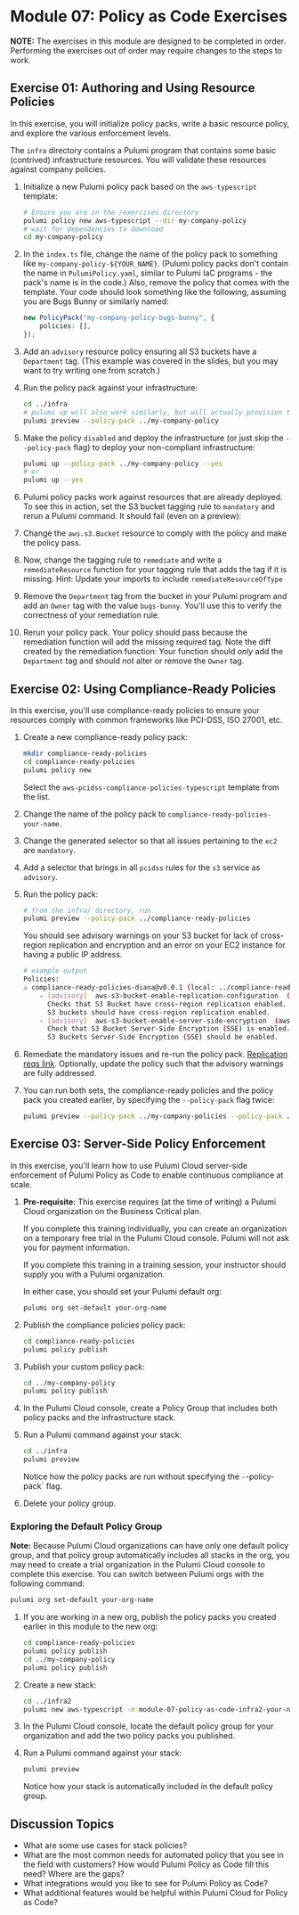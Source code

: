# Module 07: Policy as Code Exercises

**NOTE:** The exercises in this module are designed to be completed in order. Performing the exercises out of order may require changes to the steps to work.

## Exercise 01: Authoring and Using Resource Policies

In this exercise, you will initialize policy packs, write a basic resource policy, and explore the various enforcement levels.

The `infra` directory contains a Pulumi program that contains some basic (contrived) infrastructure resources. You will validate these resources against company policies.

1. Initialize a new Pulumi policy pack based on the `aws-typescript` template:

    ```bash
    # Ensure you are in the /exercises directory
    pulumi policy new aws-typescript --dir my-company-policy
    # wait for dependencies to download
    cd my-company-policy
    ```

2. In the `index.ts` file, change the name of the policy pack to something like `my-company-policy-${YOUR_NAME}`. (Pulumi policy packs don't contain the name in `PulumiPolicy.yaml`, similar to Pulumi IaC programs - the pack's name is in the code.) Also, remove the policy that comes with the template. Your code should look something like the following, assuming you are Bugs Bunny or similarly named:

    ```typescript
    new PolicyPack("my-company-policy-bugs-bunny", {
        policies: [],
    });
    ```

3. Add an `advisory` resource policy ensuring all S3 buckets have a `Department` tag. (This example was covered in the slides, but you may want to try writing one from scratch.)
4. Run the policy pack against your infrastructure:

    ```bash
    cd ../infra
    # pulumi up will also work similarly, but will actually provision the resources
    pulumi preview --policy-pack ../my-company-policy
    ```

5. Make the policy `disabled` and deploy the infrastructure (or just skip the `--policy-pack` flag) to deploy your non-compliant infrastructure:

    ```bash
    pulumi up --policy-pack ../my-company-policy --yes
    # or
    pulumi up --yes
    ```

6. Pulumi policy packs work against resources that are already deployed. To see this in action, set the S3 bucket tagging rule to `mandatory` and rerun a Pulumi command. It should fail (even on a preview):
7. Change the `aws.s3.Bucket` resource to comply with the policy and make the policy pass.
8. Now, change the tagging rule to `remediate` and write a `remediateResource` function for your tagging rule that adds the tag if it is missing. Hint: Update your imports to include `remediateResourceOfType`
9. Remove the `Department` tag from the bucket in your Pulumi program and add an `Owner` tag with the value `bugs-bunny`. You'll use this to verify the correctness of your remediation rule.
10. Rerun your policy pack. Your policy should pass because the remediation function will add the missing required tag. Note the diff created by the remediation function: Your function should _only_ add the `Department` tag and should not alter or remove the `Owner` tag.

## Exercise 02: Using Compliance-Ready Policies

In this exercise, you'll use compliance-ready policies to ensure your resources comply with common frameworks like PCI-DSS, ISO 27001, etc.

1. Create a new compliance-ready policy pack:

    ```bash
    mkdir compliance-ready-policies
    cd compliance-ready-policies
    pulumi policy new
    ```

    Select the `aws-pcidss-compliance-policies-typescript` template from the list.

2. Change the name of the policy pack to `compliance-ready-policies-your-name`.
3. Change the generated selector so that all issues pertaining to the `ec2` are `mandatory`.
4. Add a selector that brings in all `pcidss` rules for the `s3` service as `advisory`.
5. Run the policy pack:

    ```bash
    # from the infra/ directory, run 
    pulumi preview --policy-pack ../compliance-ready-policies
    ```

    You should see advisory warnings on your S3 bucket for lack of cross-region replication and encryption and an error on your EC2 instance for having a public IP address.

    ```bash
    # example output
    Policies:
    ⚠️ compliance-ready-policies-diana@v0.0.1 (local: ../compliance-ready-policies)
        - [advisory]  aws-s3-bucket-enable-replication-configuration  (aws:s3/bucket:Bucket: policy-as-code-workshop-diana)
          Checks that S3 Bucket have cross-region replication enabled.
          S3 buckets should have cross-region replication enabled.
        - [advisory]  aws-s3-bucket-enable-server-side-encryption  (aws:s3/bucket:Bucket: policy-as-code-workshop-diana)
          Check that S3 Bucket Server-Side Encryption (SSE) is enabled.
          S3 Buckets Server-Side Encryption (SSE) should be enabled.
    ```

6. Remediate the mandatory issues and re-run the policy pack. [Replication reqs link](https://docs.aws.amazon.com/AmazonS3/latest/userguide/replication.html#replication-requirements). Optionally, update the policy such that the advisory warnings are fully addressed.
7. You can run both sets, the compliance-ready policies and the policy pack you created earlier, by specifying the `--policy-pack` flag twice:

    ```bash
    pulumi preview --policy-pack ../my-company-policies --policy-pack ../compliance-ready-policies
    ```

## Exercise 03: Server-Side Policy Enforcement

In this exercise, you'll learn how to use Pulumi Cloud server-side enforcement of Pulumi Policy as Code to enable continuous compliance at scale.

1. **Pre-requisite:** This exercise requires (at the time of writing) a Pulumi Cloud organization on the Business Critical plan.

    If you complete this training individually, you can create an organization on a temporary free trial in the Pulumi Cloud console. Pulumi will not ask you for payment information.

    If you complete this training in a training session, your instructor should supply you with a Pulumi organization.

    In either case, you should set your Pulumi default org:

    ```bash
    pulumi org set-default your-org-name
    ```

2. Publish the compliance policies policy pack:

    ```bash
    cd compliance-ready-policies
    pulumi policy publish
    ```

3. Publish your custom policy pack:

    ```bash
    cd ../my-company-policy
    pulumi policy publish
    ```

4. In the Pulumi Cloud console, create a Policy Group that includes both policy packs and the infrastructure stack.
5. Run a Pulumi command against your stack:

    ```bash
    cd ../infra
    pulumi preview
    ```

    Notice how the policy packs are run without specifying the `-`-policy-pack` flag.

6. Delete your policy group.

### Exploring the Default Policy Group

**Note:** Because Pulumi Cloud organizations can have only one default policy group, and that policy group automatically includes all stacks in the org, you may need to create a trial organization in the Pulumi Cloud console to complete this exercise. You can switch between Pulumi orgs with the following command:

```bash
pulumi org set-default your-org-name
```

1. If you are working in a new org, publish the policy packs you created earlier in this module to the new org:

    ```bash
    cd compliance-ready-policies
    pulumi policy publish
    cd ../my-company-policy
    pulumi policy publish
    ```

2. Create a new stack:

    ```bash
    cd ../infra2
    pulumi new aws-typescript -n module-07-policy-as-code-infra2-your-name
    ```

3. In the Pulumi Cloud console, locate the default policy group for your organization and add the two policy packs you published.
4. Run a Pulumi command against your stack:

    ```bash
    pulumi preview
    ```

    Notice how your stack is automatically included in the default policy group.

## Discussion Topics

- What are some use cases for stack policies?
- What are the most common needs for automated policy that you see in the field with customers? How would Pulumi Policy as Code fill this need? Where are the gaps?
- What integrations would you like to see for Pulumi Policy as Code?
- What additional features would be helpful within Pulumi Cloud for Policy as Code?
